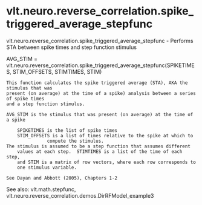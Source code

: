 # vlt.neuro.reverse_correlation.spike_triggered_average_stepfunc

  vlt.neuro.reverse_correlation.spike_triggered_average_stepfunc - Performs STA between spike times and step function stimulus
 
  AVG_STIM = vlt.neuro.reverse_correlation.spike_triggered_average_stepfunc(SPIKETIMES, STIM_OFFSETS, STIMTIMES, STIM)
 
    This function calculates the spike triggered average (STA), AKA the stimulus that was
    present (on average) at the time of a spike) analysis between a series of spike times
    and a step function stimulus.
 
    AVG_STIM is the stimulus that was present (on average) at the time of a spike
 
        SPIKETIMES is the list of spike times
        STIM_OFFSETS is a list of times relative to the spike at which to 
                   compute the stimulus.
 	The stimulus is assumed to be a step function that assumes different
        values at each step.  STIMTIMES is a list of the time of each step,
        and STIM is a matrix of row vectors, where each row corresponds to 
        one stimulus variable.
 
    See Dayan and Abbott (2005), Chapters 1-2
   
   See also:  vlt.math.stepfunc, vlt.neuro.reverse_correlation.demos.DirRFModel_example3
